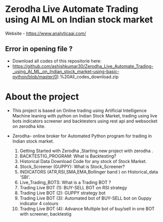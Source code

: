 # Zerodha Live Automate Trading using AI ML on Indian stock market #
Website - https://www.analyticaai.com/

## Error in opening file ? ## 
* Download all codes of this repositorie here: 
*  https://github.com/ashishkumar30/Zerodha_Live_Automate_Trading-_using_AI_ML_on_Indian_stock_market-using-basic-python/blob/master/0).%20All_codes_download.zip

# About the project # 
* This project is based on Online trading using Artificial Intelligence Machine leaning with python on Indian Stock Market, trading using live bots indicators screener and backtesters using rest api and websocket on zerodha kite.

* Zerodha- online broker for Automated Python program for trading in Indian stock market.  
  1. Getting Started with Zerodha ,Starting new project with zerodha .
  2. BACKTESTIG_PROGRAM: What is Backtesting?
  3. Historical Data Download Code for any stock of Stock Market.
  4. Stock_Screener (GUPPY): What is Stock_Screener?
  5. INDICATORS (ATR,RSI,SMA,EMA,Bollinger band ) on Historical_data 'SBI'.
  6. Live_Trading_BOTS: What is a Trading BOT ?
  7. Trading Live BOT (1): BUY-SELL BOT on RSI strategy
  8. Trading Live BOT (2): GUPPY strategy bot
  9. Trading Live BOT (3): Automated bot of BUY-SELL bot on Guppy indicator 4 colours
  10. Trading Live BOT (4): Advance Multiple bot of buy/sell in one BOT with screener, backtestig
